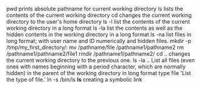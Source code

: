 pwd prints absolute pathname for current working directory
ls lists the contents of the current working directory
cd  changes the current working directory to the user's home directory
ls -l list the contents of the current working directory in a long format
ls -la list the contents as well as the hidden contents in the working directory in a long format
ls -na list files in long format; with user name and ID numerically and hidden files.
mkdir -p /tmp/my_first_directory/:
mv /pathname/file /pathname1/pathname2
rm /pathname1/pathname2/file1
rmdir /pathname1/pathname2/
cd .. changes the current working directory to the previous one.
ls -la .. List all files (even ones with names beginning with a period character, which are normally hidden) in the parent of the working directory in long format
type file 'List the type of file.'
ln -s /bin/ls __ls__ creating a symbolic link 
